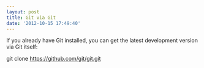 ```yaml
---
layout: post
title: Git via Git
date: '2012-10-15 17:49:40'
---
```



If you already have Git installed, you can get the latest development version via Git itself:

git clone https://github.com/git/git.git
